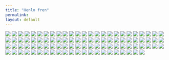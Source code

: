 ```yaml
---
title: "Henlo fren"
permalink: 
layout: default 
---
```

![](apu/0.png)
![](apu/adventure.jpg)
![](apu/animals.png)
![](apu/animegf.jpeg)
![](apu/apu-and-boomer.png)
![](apu/baby.png)
![](apu/bed.png)
![](apu/bedtime.png)
![](apu/beer.jpeg)
![](apu/blushing.jpg)
![](apu/blush.jpg)
![](apu/bra.png)
![](apu/brokenapu.jpg)
![](apu/bully.jpg)
![](apu/businessman.png)
![](apu/caprisun.png)
![](apu/cars.jpg)
![](apu/chad.png)
![](apu/chef.png)
![](apu/chicken.png)
![](apu/chillvibes.jpg)
![](apu/christmas.jpg)
![](apu/comfychristmas.png)
![](apu/cozy.jpeg)
![](apu/cozy.jpg)
![](apu/crown.png)
![](apu/cry2.jpg)
![](apu/crying.png)
![](apu/dank.jpg)
![](apu/darkness.jpg)
![](apu/deadfren.png)
![](apu/depressed.png)
![](apu/diamonds.png)
![](apu/doctor.png)
![](apu/drums.jpg)
![](apu/female2.jpg)
![](apu/female.png)
![](apu/fishing.jpg)
![](apu/flipoff.png)
![](apu/forklift.jpg)
![](apu/getback.png)
![](apu/ghost.png)
![](apu/give.png)
![](apu/glad.jpg)
![](apu/gnarly.jpg)
![](apu/graduate.png)
![](apu/hackermans.jpeg)
![](apu/happyandcomfy.png)
![](apu/holyapu.png)
![](apu/hoodie.png)
![](apu/hug.png)
![](apu/idk.jpeg)
![](apu/injection.jpg)
![](apu/jacked.png)
![](apu/jew.png)
![](apu/kawaii.jpg)
![](apu/kpal5vbl7xv71.jpg)
![](apu/mafs.jpg)
![](apu/meme.png)
![](apu/milk.png)
![](apu/mj.png)
![](apu/money.png)
![](apu/mrbean.png)
![](apu/music.png)
![](apu/nerd.png)
![](apu/nutella.jpg)
![](apu/nya.jpg)
![](apu/oreos.png)
![](apu/pain.png)
![](apu/pepe.png)
![](apu/pizza.png)
![](apu/playing.jpg)
![](apu/police.png)
![](apu/rejectwamen.jpg)
![](apu/rocket.png)
![](apu/sadcrown.png)
![](apu/scawy.png)
![](apu/shootingstar.jpg)
![](apu/shotgun.jpg)
![](apu/sleeptime.png)
![](apu/smoking.png)
![](apu/snowball.png)
![](apu/spain.png)
![](apu/squint.png)
![](apu/stare.jpeg)
![](apu/stoner.png)
![](apu/thinking.png)
![](apu/thumbsup.png)
![](apu/tinkerbell.png)
![](apu/um.png)
![](apu/violin.png)
![](apu/virtualfrens.jpg)
![](apu/water.png)
![](apu/watisdis.png)
![](apu/wat.jpg)
![](apu/weeee.jpg)
![](apu/yoda.jpg)
